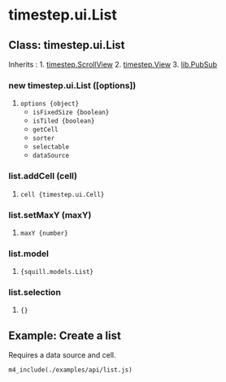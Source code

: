 # timestep.ui.List

## Class: timestep.ui.List

Inherits
:    1. [timestep.ScrollView](./timestep-scrollview.html)
     2. [timestep.View](./timestep-view.html)
     3. [lib.PubSub](./lib-pubsub.html)

### new timestep.ui.List ([options])
1. `options {object}`
	* `isFixedSize {boolean}`
	* `isTiled {boolean}`
	* `getCell`
	* `sorter`
	* `selectable`
	* `dataSource`

### list.addCell (cell)
1. `cell {timestep.ui.Cell}`

### list.setMaxY (maxY)
1. `maxY {number}`

### list.model
1. `{squill.models.List}`

### list.selection
1. `{}`


## Example: Create a list

Requires a data source and cell.

~~~
m4_include(./examples/api/list.js)
~~~
